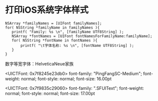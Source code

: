 # 打印iOS系统字体样式

```
NSArray *familyNames = [UIFont familyNames];
for( NSString *familyName in familyNames ){
   printf( "Family: %s \n", [familyName UTF8String] );
   NSArray *fontNames = [UIFont fontNamesForFamilyName:familyName];
   for( NSString *fontName in fontNames ){
       printf( "\t字体名称: %s \n", [fontName UTF8String] );
   }
}
```


数字等宽字体：HelveticaNeue家族

<UICTFont: 0x7f8245e23db0> font-family: "PingFangSC-Medium"; font-weight: normal; font-style: normal; font-size: 16.00pt

<UICTFont: 0x7f9835c29060> font-family: ".SFUIText"; font-weight: normal; font-style: normal; font-size: 17.00pt





